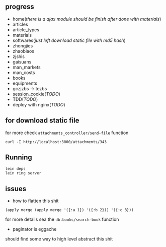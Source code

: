## progress

* home(_there is a ajax module should be finish after done with materials_)
* articles
* article_types
* materials
* softwares(_just left download static file with md5 hash_)
* zhongjies
* zhaobiaos
* zjshis
* gaisuans
* man_markets
* man_costs
* books
* equipments
* gczjzbs -> tezbs
* session_cookie(_TODO_)
* TDD(_TODO_)
* deploy with nginx(_TODO_)

## for download static file

for more check `attachments_controller/send-file` function

```
curl -I http://localhost:3000/attachments/343
```

## Running

```
lein deps
lein ring server
```

## issues

* how to flatten this shit

```
(apply merge (apply merge '({:a 1}) '({:b 2})) '({:c 3}))
```

for more details sea the `db.books/search-book` function

* paginator is eggache

should find some way to high level abstract this shit

